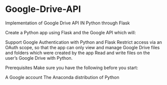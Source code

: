 # Google-Drive-API
Implementation of Google Drive API IN Python through Flask

Create a Python app using Flask and the Google API which will:

Support Google Authentication with Python and Flask
Restrict access via an OAuth scope, so that the app can only view and manage Google Drive files and folders which were created by the app
Read and write files on the user’s Google Drive with Python.

Prerequisites
Make sure you have the following before you start:

A Google account
The Anaconda distribution of Python


